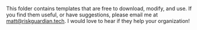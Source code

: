This folder contains templates that are free to download, modify, and use. If you find them useful, or have suggestions, please email me at matt@riskguardian.tech. I would love to hear if they help your organization! 
